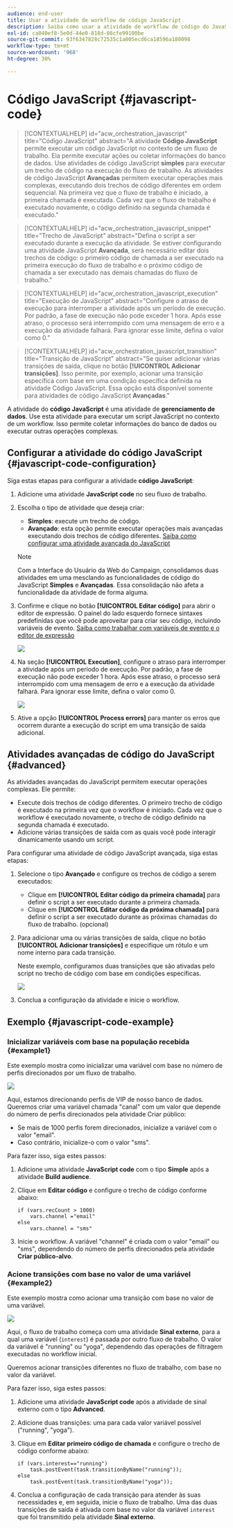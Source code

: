 ```yaml
---
audience: end-user
title: Usar a atividade de workflow de código JavaScript
description: Saiba como usar a atividade de workflow de código do JavaScript
exl-id: ca040ef8-5e0d-44e0-818d-08cfe99100be
source-git-commit: 93f6347828c72535c1a005ecd6ca18596a180098
workflow-type: tm+mt
source-wordcount: '968'
ht-degree: 30%

---
```


# Código JavaScript {#javascript-code}

>[!CONTEXTUALHELP]
>id="acw_orchestration_javascript"
>title="Código JavaScript"
>abstract="A atividade **Código JavaScript** permite executar um código JavaScript no contexto de um fluxo de trabalho. Ela permite executar ações ou coletar informações do banco de dados. Use atividades de código JavaScript **simples** para executar um trecho de código na execução do fluxo de trabalho. As atividades de código JavaScript **Avançadas** permitem executar operações mais complexas, executando dois trechos de código diferentes em ordem sequencial. Na primeira vez que o fluxo de trabalho é iniciado, a primeira chamada é executada. Cada vez que o fluxo de trabalho é executado novamente, o código definido na segunda chamada é executado."

>[!CONTEXTUALHELP]
>id="acw_orchestration_javascript_snippet"
>title="Trecho de JavaScript"
>abstract="Defina o script a ser executado durante a execução da atividade. Se estiver configurando uma atividade JavaScript **Avançada**, será necessário editar dois trechos de código: o primeiro código de chamada a ser executado na primeira execução do fluxo de trabalho e o próximo código de chamada a ser executado nas demais chamadas do fluxo de trabalho."

>[!CONTEXTUALHELP]
>id="acw_orchestration_javascript_execution"
>title="Execução de JavaScript"
>abstract="Configure o atraso de execução para interromper a atividade após um período de execução. Por padrão, a fase de execução não pode exceder 1 hora. Após esse atraso, o processo será interrompido com uma mensagem de erro e a execução da atividade falhará. Para ignorar esse limite, defina o valor como 0."

>[!CONTEXTUALHELP]
>id="acw_orchestration_javascript_transition"
>title="Transição de JavaScript"
>abstract="Se quiser adicionar várias transições de saída, clique no botão **[!UICONTROL Adicionar transições]**. Isso permite, por exemplo, acionar uma transição específica com base em uma condição específica definida na atividade Código JavaScript. Essa opção está disponível somente para atividades de código JavaScript **Avançadas**."

A atividade do **código JavaScript** é uma atividade de **gerenciamento de dados**. Use esta atividade para executar um script JavaScript no contexto de um workflow. Isso permite coletar informações do banco de dados ou executar outras operações complexas.

## Configurar a atividade do código JavaScript {#javascript-code-configuration}

Siga estas etapas para configurar a atividade **código JavaScript**:

1. Adicione uma atividade **JavaScript code** no seu fluxo de trabalho.

1. Escolha o tipo de atividade que deseja criar:

   * **Simples**: execute um trecho de código.
   * **Avançado**: esta opção permite executar operações mais avançadas executando dois trechos de código diferentes. [Saiba como configurar uma atividade avançada do JavaScript](#advanced)

   >[!NOTE]
   >
   >Com a Interface do Usuário da Web do Campaign, consolidamos duas atividades em uma mesclando as funcionalidades de código do JavaScript **Simples** e **Avançadas**. Essa consolidação não afeta a funcionalidade da atividade de forma alguma.

1. Confirme e clique no botão **[!UICONTROL Editar código]** para abrir o editor de expressão. O painel do lado esquerdo fornece sintaxes predefinidas que você pode aproveitar para criar seu código, incluindo variáveis de evento. [Saiba como trabalhar com variáveis de evento e o editor de expressão](../event-variables.md)

   ![](../assets/javascript-editor.png)

1. Na seção **[!UICONTROL Execution]**, configure o atraso para interromper a atividade após um período de execução. Por padrão, a fase de execução não pode exceder 1 hora. Após esse atraso, o processo será interrompido com uma mensagem de erro e a execução da atividade falhará. Para ignorar esse limite, defina o valor como 0.

   ![](../assets/javascript-config.png)

1. Ative a opção **[!UICONTROL Process errors]** para manter os erros que ocorrem durante a execução do script em uma transição de saída adicional.

## Atividades avançadas de código do JavaScript {#advanced}

As atividades avançadas do JavaScript permitem executar operações complexas. Ele permite:

* Execute dois trechos de código diferentes. O primeiro trecho de código é executado na primeira vez que o workflow é iniciado. Cada vez que o workflow é executado novamente, o trecho de código definido na segunda chamada é executado.
* Adicione várias transições de saída com as quais você pode interagir dinamicamente usando um script.

Para configurar uma atividade de código JavaScript avançada, siga estas etapas:

1. Selecione o tipo **Avançado** e configure os trechos de código a serem executados:

   * Clique em **[!UICONTROL Editar código da primeira chamada]** para definir o script a ser executado durante a primeira chamada.
   * Clique em **[!UICONTROL Editar código da próxima chamada]** para definir o script a ser executado durante as próximas chamadas do fluxo de trabalho. (opcional)

1. Para adicionar uma ou várias transições de saída, clique no botão **[!UICONTROL Adicionar transições]** e especifique um rótulo e um nome interno para cada transição.

   Neste exemplo, configuramos duas transições que são ativadas pelo script no trecho de código com base em condições específicas.

   ![](../assets/javascript-transitions.png)

1. Conclua a configuração da atividade e inicie o workflow.

## Exemplo {#javascript-code-example}

### Inicializar variáveis com base na população recebida {#example1}

Este exemplo mostra como inicializar uma variável com base no número de perfis direcionados por um fluxo de trabalho.

![](../assets/javascript-example1.png)

Aqui, estamos direcionando perfis de VIP de nosso banco de dados. Queremos criar uma variável chamada &quot;canal&quot; com um valor que depende do número de perfis direcionados pela atividade Criar público:

* Se mais de 1000 perfis forem direcionados, inicialize a variável com o valor &quot;email&quot;.
* Caso contrário, inicialize-o com o valor &quot;sms&quot;.

Para fazer isso, siga estes passos:

1. Adicione uma atividade **JavaScript code** com o tipo **Simple** após a atividade **Build audience**.

1. Clique em **Editar código** e configure o trecho de código conforme abaixo:

   ```
   if (vars.recCount > 1000)
       vars.channel ="email"
   else
       vars.channel = "sms"
   ```

1. Inicie o workflow. A variável &quot;channel&quot; é criada com o valor &quot;email&quot; ou &quot;sms&quot;, dependendo do número de perfis direcionados pela atividade **Criar público-alvo**.

### Acione transições com base no valor de uma variável {#example2}

Este exemplo mostra como acionar uma transição com base no valor de uma variável.

![](../assets/javascript-example2-transitions.png)

Aqui, o fluxo de trabalho começa com uma atividade **Sinal externo**, para a qual uma variável (`interest`) é passada por outro fluxo de trabalho. O valor da variável é &quot;running&quot; ou &quot;yoga&quot;, dependendo das operações de filtragem executadas no workflow inicial.

Queremos acionar transições diferentes no fluxo de trabalho, com base no valor da variável.

Para fazer isso, siga estes passos:

1. Adicione uma atividade **JavaScript code** após a atividade de sinal externo com o tipo **Advanced**.

1. Adicione duas transições: uma para cada valor variável possível (&quot;running&quot;, &quot;yoga&quot;).

1. Clique em **Editar primeiro código de chamada** e configure o trecho de código conforme abaixo:

   ```
   if (vars.interest=="running")
       task.postEvent(task.transitionByName("running"));
   else
       task.postEvent(task.transitionByName("yoga"));
   ```

1. Conclua a configuração de cada transição para atender às suas necessidades e, em seguida, inicie o fluxo de trabalho. Uma das duas transições de saída é ativada com base no valor da variável `interest` que foi transmitido pela atividade **Sinal externo**.
